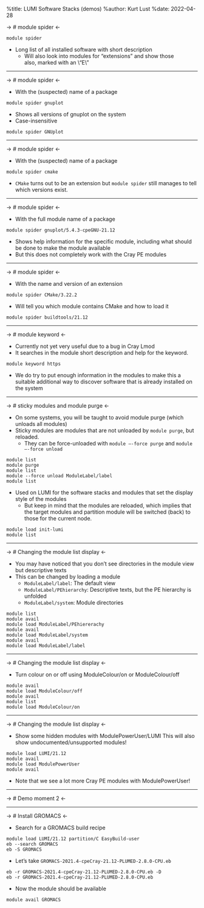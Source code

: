 %title: LUMI Software Stacks (demos)
%author: Kurt Lust
%date: 2022-04-28

-> # module spider <-

```
module spider
```

* Long list of all installed software with short description
    - Will also look into modules for “extensions” and show those  
      also, marked with an \“E\”

-------------------------------------------------

-> # module spider <-

* With the (suspected) name of a package

```
module spider gnuplot
```

* Shows all versions of gnuplot on the system
* Case-insensitive

```
module spider GNUplot
```

-------------------------------------------------

-> # module spider <-

* With the (suspected) name of a package

```
module spider cmake
```

* `CMake` turns out to be an extension but `module spider`
  still manages to tell which versions exist.

-------------------------------------------------

-> # module spider <-

* With the full module name of a package

```
module spider gnuplot/5.4.3-cpeGNU-21.12 
```

* Shows help information for the specific module, including 
  what should be done to make the module available
* But this does not completely work with the Cray PE modules

-------------------------------------------------

-> # module spider <-

* With the name and version of an extension

```
module spider CMake/3.22.2 
```

* Will tell you which module contains CMake and how to load
  it

```
module spider buildtools/21.12
```

-------------------------------------------------

-> # module keyword <-

* Currently not yet very useful due to a bug in Cray Lmod
* It searches in the module short description and help for 
  the keyword.

```
module keyword https
```

* We do try to put enough information in the modules to make
  this a suitable additional way to discover software that is
  already installed on the system

-------------------------------------------------

-> # sticky modules and module purge <-

* On some systems, you will be taught to avoid module purge
  (which unloads all modules)
* Sticky modules are modules that are not unloaded by 
  `module purge`, but reloaded.
    - They can be force-unloaded with `module –-force purge`
      and `module –-force unload`

```
module list
module purge
module list
module --force unload ModuleLabel/label
module list
```

* Used on LUMI for the software stacks and modules that set 
  the display style of the modules
    - But keep in mind that the modules are reloaded, which 
      implies that the target modules and partition module 
      will be switched (back) to those for the current node.

```
module load init-lumi
module list
```

-------------------------------------------------

-> # Changing the module list display <-

* You may have noticed that you don’t see directories in the 
  module view but descriptive texts
* This can be changed by loading a module
    * `ModuleLabel/label`: The default view
    * `ModuleLabel/PEhierarchy`: Descriptive texts, but the 
      PE hierarchy is unfolded
    * `ModuleLabel/system`: Module directories

```
module list
module avail
module load ModuleLabel/PEhiererachy
module avail
module load ModuleLabel/system
module avail
module load ModuleLabel/label
```

-------------------------------------------------

-> # Changing the module list display <-

* Turn colour on or off using ModuleColour/on or 
  ModuleColour/off

```
module avail
module load ModuleColour/off
module avail
module list
module load ModuleColour/on
```

-------------------------------------------------

-> # Changing the module list display <-

* Show some hidden modules with ModulePowerUser/LUMI
  This will also show undocumented/unsupported modules!

```
module load LUMI/21.12
module avail
module load ModulePowerUser
module avail
```

* Note that we see a lot more Cray PE modules with
  ModulePowerUser!


-------------------------------------------------

-> # Demo moment 2 <-


-------------------------------------------------

-> # Install GROMACS <-

* Search for a GROMACS build recipe

```
module load LUMI/21.12 partition/C EasyBuild-user
eb --search GROMACS
eb -S GROMACS
```

* Let’s take `GROMACS-2021.4-cpeCray-21.12-PLUMED-2.8.0-CPU.eb`

```
eb -r GROMACS-2021.4-cpeCray-21.12-PLUMED-2.8.0-CPU.eb -D
eb -r GROMACS-2021.4-cpeCray-21.12-PLUMED-2.8.0-CPU.eb
```

* Now the module should be available

```
module avail GROMACS
```
